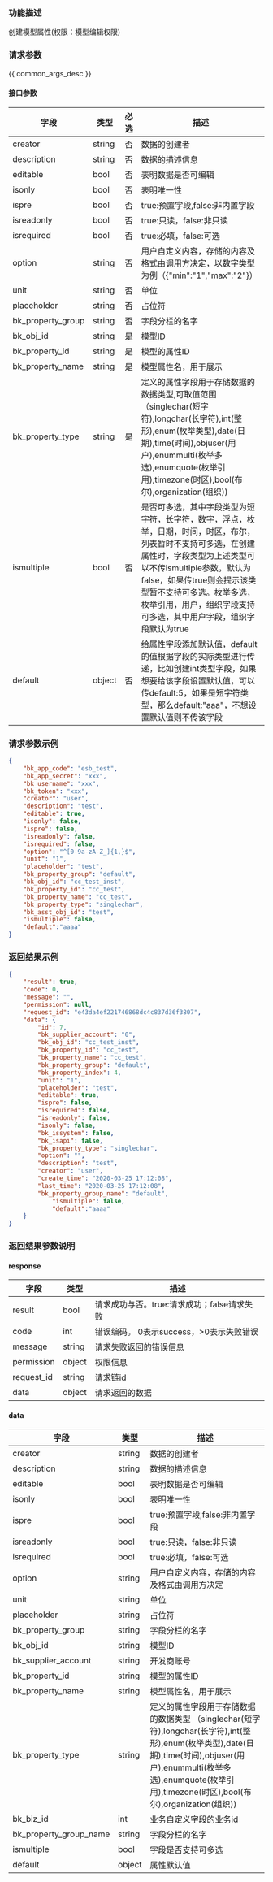### 功能描述

创建模型属性(权限：模型编辑权限)

### 请求参数

{{ common_args_desc }}

#### 接口参数

| 字段                | 类型     | 必选 | 描述                                                                                                                                                                               |
|-------------------|--------|----|----------------------------------------------------------------------------------------------------------------------------------------------------------------------------------|
| creator           | string | 否  | 数据的创建者                                                                                                                                                                           |
| description       | string | 否  | 数据的描述信息                                                                                                                                                                          |
| editable          | bool   | 否  | 表明数据是否可编辑                                                                                                                                                                        |
| isonly            | bool   | 否  | 表明唯一性                                                                                                                                                                            |
| ispre             | bool   | 否  | true:预置字段,false:非内置字段                                                                                                                                                            |
| isreadonly        | bool   | 否  | true:只读，false:非只读                                                                                                                                                                |
| isrequired        | bool   | 否  | true:必填，false:可选                                                                                                                                                                 |
| option            | string | 否  | 用户自定义内容，存储的内容及格式由调用方决定，以数字类型为例（{"min":"1","max":"2"}）                                                                                                                            |
| unit              | string | 否  | 单位                                                                                                                                                                               |
| placeholder       | string | 否  | 占位符                                                                                                                                                                              |
| bk_property_group | string | 否  | 字段分栏的名字                                                                                                                                                                          |
| bk_obj_id         | string | 是  | 模型ID                                                                                                                                                                             |
| bk_property_id    | string | 是  | 模型的属性ID                                                                                                                                                                          |
| bk_property_name  | string | 是  | 模型属性名，用于展示                                                                                                                                                                       |
| bk_property_type  | string | 是  | 定义的属性字段用于存储数据的数据类型,可取值范围 （singlechar(短字符),longchar(长字符),int(整形),enum(枚举类型),date(日期),time(时间),objuser(用户),enummulti(枚举多选),enumquote(枚举引用),timezone(时区),bool(布尔),organization(组织)) |
| ismultiple        | bool   | 否  | 是否可多选，其中字段类型为短字符，长字符，数字，浮点，枚举，日期，时间，时区，布尔，列表暂时不支持可多选，在创建属性时，字段类型为上述类型可以不传ismultiple参数，默认为false，如果传true则会提示该类型暂不支持可多选。枚举多选，枚举引用，用户，组织字段支持可多选，其中用户字段，组织字段默认为true                   |
| default           | object | 否  | 给属性字段添加默认值，default的值根据字段的实际类型进行传递，比如创建int类型字段，如果想要给该字段设置默认值，可以传default:5，如果是短字符类型，那么default:"aaa"，不想设置默认值则不传该字段                                                                  |

### 请求参数示例

```json
{
    "bk_app_code": "esb_test",
    "bk_app_secret": "xxx",
    "bk_username": "xxx",
    "bk_token": "xxx",
    "creator": "user",
    "description": "test",
    "editable": true,
    "isonly": false,
    "ispre": false,
    "isreadonly": false,
    "isrequired": false,
    "option": "^[0-9a-zA-Z_]{1,}$",
    "unit": "1",
    "placeholder": "test",
    "bk_property_group": "default",
    "bk_obj_id": "cc_test_inst",
    "bk_property_id": "cc_test",
    "bk_property_name": "cc_test",
    "bk_property_type": "singlechar",
    "bk_asst_obj_id": "test",
    "ismultiple": false,
    "default":"aaaa"
}
```

### 返回结果示例

```json
{
    "result": true,
    "code": 0,
    "message": "",
    "permission": null,
    "request_id": "e43da4ef221746868dc4c837d36f3807",
	"data": {
		"id": 7,
		"bk_supplier_account": "0",
		"bk_obj_id": "cc_test_inst",
		"bk_property_id": "cc_test",
		"bk_property_name": "cc_test",
		"bk_property_group": "default",
		"bk_property_index": 4,
		"unit": "1",
		"placeholder": "test",
		"editable": true,
		"ispre": false,
		"isrequired": false,
		"isreadonly": false,
		"isonly": false,
		"bk_issystem": false,
		"bk_isapi": false,
		"bk_property_type": "singlechar",
		"option": "",
		"description": "test",
		"creator": "user",
		"create_time": "2020-03-25 17:12:08",
		"last_time": "2020-03-25 17:12:08",
		"bk_property_group_name": "default",
        	"ismultiple": false,
        	"default":"aaaa"
	}
}
```

### 返回结果参数说明

#### response

| 字段         | 类型     | 描述                         |
|------------|--------|----------------------------|
| result     | bool   | 请求成功与否。true:请求成功；false请求失败 |
| code       | int    | 错误编码。 0表示success，>0表示失败错误  |
| message    | string | 请求失败返回的错误信息                |
| permission | object | 权限信息                       |
| request_id | string | 请求链id                      |
| data       | object | 请求返回的数据                    |

#### data

| 字段                     | 类型     | 描述                                                                                                                                                                         |
|------------------------|--------|----------------------------------------------------------------------------------------------------------------------------------------------------------------------------|
| creator                | string | 数据的创建者                                                                                                                                                                     |
| description            | string | 数据的描述信息                                                                                                                                                                    |
| editable               | bool   | 表明数据是否可编辑                                                                                                                                                                  |
| isonly                 | bool   | 表明唯一性                                                                                                                                                                      |
| ispre                  | bool   | true:预置字段,false:非内置字段                                                                                                                                                      |
| isreadonly             | bool   | true:只读，false:非只读                                                                                                                                                          |
| isrequired             | bool   | true:必填，false:可选                                                                                                                                                           |
| option                 | string | 用户自定义内容，存储的内容及格式由调用方决定                                                                                                                                                     |
| unit                   | string | 单位                                                                                                                                                                         |
| placeholder            | string | 占位符                                                                                                                                                                        |
| bk_property_group      | string | 字段分栏的名字                                                                                                                                                                    |
| bk_obj_id              | string | 模型ID                                                                                                                                                                       |
| bk_supplier_account    | string | 开发商账号                                                                                                                                                                      |
| bk_property_id         | string | 模型的属性ID                                                                                                                                                                    |
| bk_property_name       | string | 模型属性名，用于展示                                                                                                                                                                 |
| bk_property_type       | string | 定义的属性字段用于存储数据的数据类型 （singlechar(短字符),longchar(长字符),int(整形),enum(枚举类型),date(日期),time(时间),objuser(用户),enummulti(枚举多选),enumquote(枚举引用),timezone(时区),bool(布尔),organization(组织)) |
| bk_biz_id              | int    | 业务自定义字段的业务id                                                                                                                                                               |
| bk_property_group_name | string | 字段分栏的名字                                                                                                                                                                    |
| ismultiple             | bool   | 字段是否支持可多选                                                                                                                                                                  |
| default                | object | 属性默认值                                                                                                                                                                      |